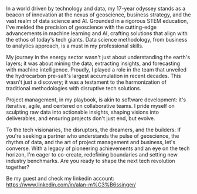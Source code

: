 In a world driven by technology and data, my 17-year odyssey stands as a beacon of innovation at the nexus of geoscience, business strategy, and the vast realm of data science and AI. Grounded in a rigorous STEM education, I've melded the precision of geoscience with the cutting-edge advancements in machine learning and AI, crafting solutions that align with the ethos of today's tech giants. Data science methodology, from business to analytics approach, is a must in my professional skills.

My journey in the energy sector wasn't just about understanding the earth's layers; it was about mining the data, extracting insights, and forecasting with machine intelligence. Proudly, I played a role in the team that unveiled the hydrocarbon pre-salt's largest accumulation in recent decades. This wasn't just a discovery; it was a testament to the harmonization of traditional methodologies with disruptive tech solutions.

Project management, in my playbook, is akin to software development: it's iterative, agile, and centered on collaborative teams. I pride myself on sculpting raw data into actionable insights, shaping visions into deliverables, and ensuring projects don't just end, but evolve.

To the tech visionaries, the disruptors, the dreamers, and the builders: If you're seeking a partner who understands the pulse of geoscience, the rhythm of data, and the art of project management and business, let's converse. With a legacy of pioneering achievements and an eye on the tech horizon, I'm eager to co-create, redefining boundaries and setting new industry benchmarks. Are you ready to shape the next tech revolution together? 

Be my guest and check my linkedin account: https://www.linkedin.com/in/alan-m%C3%B6ssinger/
